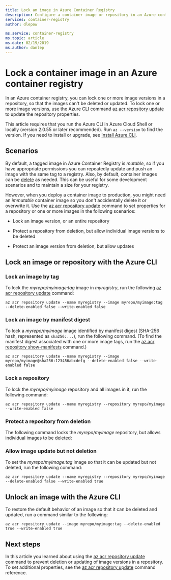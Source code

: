 ```yaml
---
title: Lock an image in Azure Container Registry 
description: Configure a container image or repository in an Azure container registry to be immutable, so that it can't be deleted or overwritten.
services: container-registry
author: dlepow

ms.service: container-registry
ms.topic: article
ms.date: 02/19/2019
ms.author: danlep
---
```


# Lock a container image in an Azure container registry

In an Azure container registry, you can lock one or more image versions in a repository, so that the images can't be deleted or updated. To lock one or more image versions, use the Azure CLI command [az acr repository update][az-acr-repository-update] to update the repository properties. 

This article requires that you run the Azure CLI in Azure Cloud Shell or locally (version 2.0.55 or later recommended). Run `az --version` to find the version. If you need to install or upgrade, see [Install Azure CLI][azure-cli].

## Scenarios

By default, a tagged image in Azure Container Registry is *mutable*, so if you have appropriate permissions you can repeatedly update and push an image with the same tag to a registry. Also, by default, container images can be [delete](container-registry-delete.md) as needed. This can be useful for some development scenarios and to maintain a size for your registry.

However, when you deploy a container image to production, you might need an *immutable* container image so you don't accidentally delete it or overwrite it. Use the [az acr repository update][az-acr-repository-update] command to set properties for a repository or one or more images in the following scenarios:

* Lock an image version, or an entire repository

* Protect a repository from deletion, but allow individual image versions to be deleted

* Protect an image version from deletion, but allow updates

## Lock an image or repository with the Azure CLI

### Lock an image by tag

To lock the *myrepo/myimage:tag* image in *myregistry*, run the following [az acr repository update][az-acr-repository-update] command:

```azurecli
az acr repository update --name myregistry --image myrepo/myimage:tag --delete-enabled false --write-enabled false
```

### Lock an image by manifest digest

To lock a *myrepo/myimage* image identified by manifest digest (SHA-256 hash, represented as `sha256:...`), run the following command. (To find the manifest digest associated with one or more image tags, run the [az acr repository show-manifests][az-acr-repository-show-manifests] command.)


```azurecli
az acr repository update --name myregistry --image myrepo/myimage@sha256:123456abcdefg --delete-enabled false --write-enabled false
```

### Lock a repository

To lock the *myrepo/myimage* repository and all images in it, run the following command:

```azurecli
az acr repository update --name myregistry --repository myrepo/myimage --write-enabled false
```

### Protect a repository from deletion

The following command locks the *myrepo/myimage* repository, but allows individual images to be deleted:




### Allow image update but not deletion

To set the *myrepo/myimage:tag* image so that it can be updated but not deleted, run the following command:


```azurecli
az acr repository update --name myregistry --repository myrepo/myimage --delete-enabled false --write-enabled true
```

## Unlock an image with the Azure CLI

To restore the default behavior of an image so that it can be deleted and updated, run a command similar to the following:

```azurecli
az acr repository update --image myrepo/myimage:tag --delete-enabled true --write-enabled true
```

## Next steps

In this article you learned about using the [az acr repository update][az-acr-repository-update] command to prevent deletion or updating of image versions in a repository. To set additional properties, see the [az acr repository update][az-acr-repository-update] command reference.

<!-- LINKS - Internal -->
[az-acr-repository-update]: /cli/azure/acr/repository#az-acr-repository-update
[az-acr-repository-show-manifests]: /cli/azure/acr/repository#az-acr-repository-show-manifests
[azure-cli]: /cli/azure/install-azure-cli

